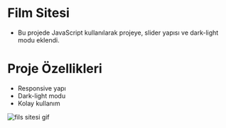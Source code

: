 # Film Sitesi

* Bu projede JavaScript kullanılarak projeye, slider yapısı ve dark-light modu eklendi.

# Proje Özellikleri

* Responsive yapı
* Dark-light modu
* Kolay kullanım

  

![fils sitesi gif](https://github.com/iskocc/film-sitesi/assets/170264058/ae7ff6b7-129c-454a-91e0-abebb8eb1841)

  
